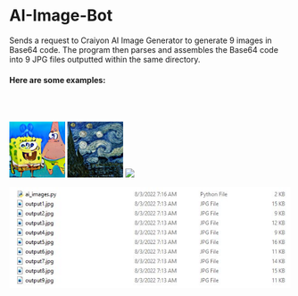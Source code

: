 # AI-Image-Bot
Sends a request to Craiyon AI Image Generator to generate 9 images in Base64 code. The program then parses and assembles the Base64 code into 9 JPG files outputted within the same directory.

<h4>Here are some examples:</h4><br /> <br />

<p float="left">
  <img src="images/spongebobandpatrickjellyfishing.jpg" width="100" />
  <img src="images/starrynightcubism.jpg" width="100" /> 
  <img src="images/img3.png" width="100" />
</p>

<p align="center">
  <img src="images/ai_images.JPG" width="600" alt="ai_images">
</p>
